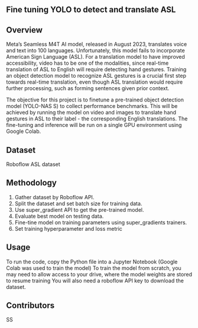 ## Fine tuning YOLO to detect and translate ASL

## Overview
Meta’s Seamless M4T AI model, released in August 2023, translates voice and text into 100 languages. Unfortunately, this model fails to incorporate American Sign Language (ASL). For a translation model to have improved accessibility, video has to be one of the modalities, since real-time translation of ASL to English will require detecting hand gestures. Training an object detection model to recognize ASL gestures is a crucial first step towards real-time translation, even though ASL translation would require further processing, such as forming sentences given prior context.

The objective for this project is to finetune a pre-trained object detection model (YOLO-NAS S) to collect performance benchmarks. This will be achieved by running the model on video and images to translate hand gestures in ASL to their label - the corresponding English translations. The fine-tuning and inference will be run on a single GPU environment using Google Colab.


## Dataset
Roboflow ASL dataset

  
## Methodology
1. Gather dataset by Roboflow API.
2. Split the dataset and set batch size for training data.
3. Use super_gradient API to get the pre-trained model.
4. Evaluate best model on testing data.
5. Fine-tine model on training parameters using super_gradients trainers.
6. Set training hyperparameter and loss metric


## Usage
To run the code, copy the Python file into a Jupyter Notebook (Google Colab was used to train the model)
To train the model from scratch, you may need to allow access to your drive, where the model weights are stored to resume training
You will also need a roboflow API key to download the dataset. 



## Contributors
SS
